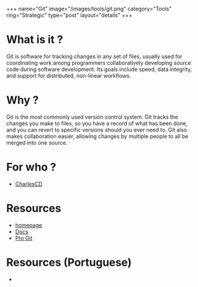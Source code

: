+++
name="Git"
image="/images/tools/git.png"
category="Tools"
ring="Strategic"
type="post"
layout="details"
+++

# What is it ?

Git is software for tracking changes in any set of files, usually used for coordinating work among programmers collaboratively developing source code during software development. Its goals include speed, data integrity, and support for distributed, non-linear workflows. 

# Why ?

Git is the most commonly used version control system. Git tracks the changes you make to files, so you have a record of what has been done, and you can revert to specific versions should you ever need to. Git also makes collaboration easier, allowing changes by multiple people to all be merged into one source. 

# For who ?
* [CharlesCD](https://charlescd.io/)

# Resources
* [homepage](https://git-scm.com/)
* [Docs](https://git-scm.com/doc)
* [Pro Git](https://git-scm.com/book/en/v2)

# Resources (Portuguese)
* []()
